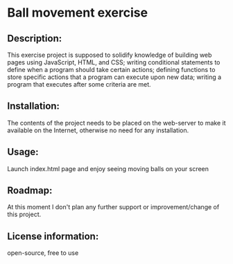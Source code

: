 # Ball movement exercise

## Description: 
This exercise project is supposed to solidify knowledge of building web pages using JavaScript, HTML, and CSS;
writing conditional statements to define when a program should take certain actions;
defining functions to store specific actions that a program can execute upon new data;
writing a program that executes after some criteria are met.

## Installation: 
The contents of the project needs to be placed on the web-server to make it available on the Internet, otherwise no need for any installation.

## Usage: 
Launch index.html page and enjoy seeing moving balls on your screen

## Roadmap: 
At this moment I don't plan any further support or improvement/change of this project. 

## License information: 
open-source, free to use
